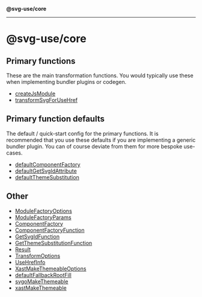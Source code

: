 **@svg-use/core**

---

# @svg-use/core

## Primary functions

These are the main transformation functions. You would typically use these when
implementing bundler plugins or codegen.

- [createJsModule](functions/createJsModule.md)
- [transformSvgForUseHref](functions/transformSvgForUseHref.md)

## Primary function defaults

The default / quick-start config for the primary functions. It is recommended
that you use these defaults if you are implementing a generic bundler plugin.
You can of course deviate from them for more bespoke use-cases.

- [defaultComponentFactory](variables/defaultComponentFactory.md)
- [defaultGetSvgIdAttribute](variables/defaultGetSvgIdAttribute.md)
- [defaultThemeSubstitution](functions/defaultThemeSubstitution.md)

## Other

- [ModuleFactoryOptions](interfaces/ModuleFactoryOptions.md)
- [ModuleFactoryParams](interfaces/ModuleFactoryParams.md)
- [ComponentFactory](type-aliases/ComponentFactory.md)
- [ComponentFactoryFunction](type-aliases/ComponentFactoryFunction.md)
- [GetSvgIdFunction](type-aliases/GetSvgIdFunction.md)
- [GetThemeSubstitutionFunction](type-aliases/GetThemeSubstitutionFunction.md)
- [Result](type-aliases/Result.md)
- [TransformOptions](type-aliases/TransformOptions.md)
- [UseHrefInfo](type-aliases/UseHrefInfo.md)
- [XastMakeThemeableOptions](type-aliases/XastMakeThemeableOptions.md)
- [defaultFallbackRootFill](variables/defaultFallbackRootFill.md)
- [svgoMakeThemeable](functions/svgoMakeThemeable.md)
- [xastMakeThemeable](functions/xastMakeThemeable.md)
